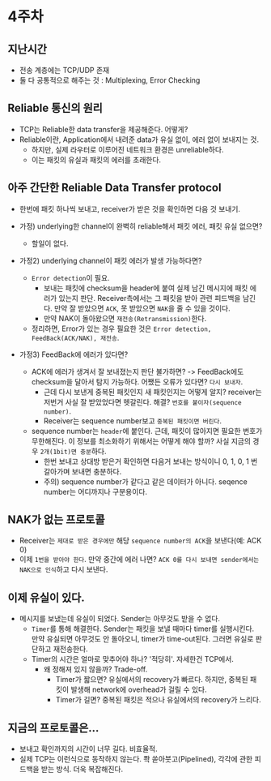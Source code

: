 # 4주차

## 지난시간
- 전송 계층에는 TCP/UDP 존재
- 둘 다 공통적으로 해주는 것 : Multiplexing, Error Checking

## Reliable 통신의 원리
- TCP는 Reliable한 data transfer을 제공해준다. 어떻게?
- Reliable이란, Application에서 내려준 data가 유실 없이, 에러 없이 보내지는 것.
    - 하지만, 실제 라우터로 이루어진 네트워크 환경은 unreliable하다.
    - 이는 패킷의 유실과 패킷의 에러를 초래한다.

## 아주 간단한 Reliable Data Transfer protocol
- 한번에 패킷 하나씩 보내고, receiver가 받은 것을 확인하면 다음 것 보내기.

- 가정) underlying한 channel이 완벽히 reliable해서 패킷 에러, 패킷 유실 없으면?
    - 할일이 없다.
- 가정2) underlying channel이 패킷 에러가 발생 가능하다면?
    - `Error detection`이 필요.
        - 보내는 패킷에 checksum을 header에 붙여 실제 남긴 메시지에 패킷 에러가 있는지 판단. Receiver측에서는 그 패킷을 받아 관련 피드백을 남긴다. 만약 잘 받았으면 `ACK`, 못 받았으면 `NAK`을 줄 수 있을 것이다.
        - 만약 NAK이 돌아왔으면 `재전송(Retransmission)`한다.
    - 정리하면, Error가 있는 경우 필요한 것은 `Error detection, FeedBack(ACK/NAK), 재전송`.
- 가정3) FeedBack에 에러가 있다면?
    - ACK에 에러가 생겨서 잘 보내졌는지 판단 불가하면? -> FeedBack에도 checksum을 달아서 탐지 가능하다. 어쨌든 오류가 있다면? `다시 보내자`.
        - 근데 다시 보낸게 중복된 패킷인지 새 패킷인지는 어떻게 알지? receiver는 저번거 사실 잘 받았었다면 헷갈린다. 해결? `번호를 붙이자(sequence number)`.
        - Receiver는 sequence number보고 `중복된 패킷이면 버린다`.
    - sequence number는 `header`에 붙인다. 근데, 패킷이 많아지면 필요한 번호가 무한해진다. 이 정보를 최소화하기 위해서는 어떻게 해야 할까? 사실 지금의 경우 `2개(1bit)면 충분`하다.
        - 한번 보내고 상대방 받은거 확인하면 다음거 보내는 방식이니 0, 1, 0, 1 번갈아가며 보내면 충분하다.
        - 주의) sequence number가 같다고 같은 데이터가 아니다. seqence number는 어디까지나 구분용이다.

## NAK가 없는 프로토콜
- Receiver는 `제대로 받은 경우에만` 해당 `sequence number의 ACK`을 보낸다(예: ACK 0)
- 이제 `1번을 받아야 한다`. 만약 중간에 에러 나면? `ACK 0를 다시 보내면 sender에서는 NAK으로 인식`하고 다시 보낸다.

## 이제 유실이 있다.
- 메시지를 보냈는데 유실이 되었다. Sender는 아무것도 받을 수 없다.
    - `Timer`를 통해 해결한다. Sender는 패킷을 보낼 때마다 timer를 실행시킨다. 만약 유실되면 아무것도 안 돌아오니, timer가 time-out된다. 그러면 유실로 판단하고 재전송한다.
    - Timer의 시간은 얼마로 맞추어야 하나? '적당히'. 자세한건 TCP에서.
        - 왜 정해져 있지 않을까? Trade-off.
            - Timer가 짧으면? 유실에서의 recovery가 빠르다. 하지만, 중복된 패킷이 발생해 network에 overhead가 걸릴 수 있다.
            - Timer가 길면? 중복된 패킷은 적으나 유실에서의 recovery가 느리다.

## 지금의 프로토콜은...
- 보내고 확인까지의 시간이 너무 길다. 비효율적.
- 실제 TCP는 이런식으로 동작하지 않는다. 쫙 쏟아붓고(Pipelined), 각각에 관한 피드백을 받는 방식. 더욱 복잡해진다.